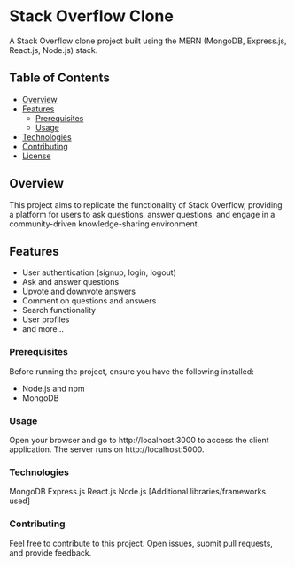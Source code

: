 # Stack Overflow Clone

A Stack Overflow clone project built using the MERN (MongoDB, Express.js, React.js, Node.js) stack.

## Table of Contents

- [Overview](#overview)
- [Features](#features)
  - [Prerequisites](#prerequisites)
  - [Usage](#usage)
- [Technologies](#technologies)
- [Contributing](#contributing)
- [License](#license)

## Overview

This project aims to replicate the functionality of Stack Overflow, providing a platform for users to ask questions, answer questions, and engage in a community-driven knowledge-sharing environment.

## Features

- User authentication (signup, login, logout)
- Ask and answer questions
- Upvote and downvote answers
- Comment on questions and answers
- Search functionality
- User profiles
- and more...


### Prerequisites

Before running the project, ensure you have the following installed:

- Node.js and npm
- MongoDB

 ### Usage
Open your browser and go to http://localhost:3000 to access the client application.
The server runs on http://localhost:5000.

### Technologies

MongoDB
Express.js
React.js
Node.js
[Additional libraries/frameworks used]


### Contributing
Feel free to contribute to this project. Open issues, submit pull requests, and provide feedback.



